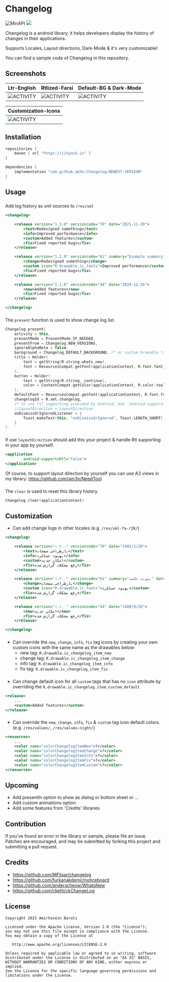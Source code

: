 # Changelog

![MinAPI](https://img.shields.io/badge/API-21%2B-blue)
[![](https://jitpack.io/v/am3n/Changelog.svg)](https://jitpack.io/#am3n/Changelog)

Changelog is a android library, it helps developers display the history of changes in their
applications.

Supports Locales, Layout directions, Dark-Mode & it's very customizable!

You can find a sample code of Changelog in this repository.


Screenshots
-------

|Ltr-English|Rtlized-Farsi|Default-BG & Dark-Mode|
|-----------|-------------|--------------------|
|![ACTIVITY](art/changelog_dialog_ltr_eng.png)|![ACTIVITY](art/changelog_dialog_rtl_fa.png)|![ACTIVITY](art/changelog_dialog_rtl_fa_bg_dk.png)|

|Customization-Icons|
|-------------------|
|![ACTIVITY](art/changelog_dialog_customization_item_icon.png)|

Installation
-------

```groovy
repositories {
    maven { url "https://jitpack.io" }
}
```

```groovy
dependencies {
    implementation "com.github.am3n:Changelog:NEWEST-VERSION"
}
```

Usage
-------

###

Add log history as xml sources to `/res/xml`

```xml
<changelog>

    <release version="1.3.0" versioncode="70" date="2021-11-20">
        <text>Redesigned something</text>
        <info>Improved performance</info>
        <custom>Added features</custom>
        <fix>Fixed reported bugs</fix>
    </release>

    <release version="1.2.0" versioncode="61" summary="Example summary" date="2021-3-2">
        <change>Redesigned something</change>
        <custom icon="R.drawable.ic_tools">Improved performance</custom>
        <fix>Fixed reported bugs</fix>
    </release>

    <release version="1.1.0" versioncode="44" date="2020-12-26">
        <new>Added features</new>
        <fix>Fixed reported bugs</fix>
    </release>

</changelog>
```

###

The `present` function is used to show change log list.

```kotlin
Changelog.present(
    activity = this,
    presentMode = PresentMode.IF_NEEDED,
    presentFrom = Changelog.NEW_VERSIONS,
    ignoreAlphaBeta = false,
    background = Changelog.DEFAULT_BACKGROUND, /* or custom Drawable */
    title = Holder(
        text = getString(R.string.whats_new),
        font = ResourcesCompat.getFont(applicationContext, R.font.font_thin)
    ),
    button = Holder(
        text = getString(R.string._continue),
        color = ContextCompat.getColor(applicationContext, R.color.teal_700)
    ),
    defaultFont = ResourcesCompat.getFont(applicationContext, R.font.font_regular),
    changelogId = R.xml.changelog,
    /* to use rtl supporting provided by Android, Use `android:supportsRtl="true"` instead of `layoutDirection` */
    //layoutDirection = LayoutDirection
    onDismissOrIgnoredListener = {
        Toast.makeText(this, "onDismissOrIgnored", Toast.LENGTH_SHORT).show()
    }
)
```

###

If use `layoutDirection` should add this your project & handle Rtl supporting in your app by
yourself.

```xml
<application
        android:supportsRtl="false">
</application>
```

Of course, to support layout direction by yourself you can use A3 views in my
library: https://github.com/am3n/NeedTool

###

The `clear` is used to reset this library history.

```kotlin
Changelog.clear(applicationContext)
```

###

Customization
-------------

- Can add change logs in other locales (e.g. `/res/xml-fa-rIR/`)

```xml
<changelog>

    <release version="۱.۳.۰" versioncode="70" date="1401/1/20">
        <text>بازطراحی صفحات</text>
        <info>بهبود عملکرد</info>
        <custom>امکان جدید</custom>
        <fix>رفع مشکلات گزارش شده</fix>
    </release>

    <release version="۱.۲.۰" versioncode="61" summary="نمونه خلاصه" date="1400/11/2">
        <change>بازطراحی صفحات</change>
        <custom icon="R.drawable.ic_tools">بهبود عملکرد</custom>
        <fix>رفع مشکلات گزارش شده</fix>
    </release>

    <release version="۱.۱.۰" versioncode="44" date="1400/9/26">
        <new>امکان جدید</new>
        <fix>رفع مشکلات گزارش شده</fix>
    </release>

</changelog>
```

###

- Can override the `new`, `change`, `info`, `fix` tag icons by creating your own custom icons with
  the same name as the drawables below:
    - new tag: `R.drawable.ic_changelog_item_new`
    - change tag: `R.drawable.ic_changelog_item_change`
    - info tag: `R.drawable.ic_changelog_item_info`
    - fix tag: `R.drawable.ic_changelog_item_fix`

###

- Can change default icon for all `custom` tags that has no `icon` attribute by
  overriding the `R.drawable.ic_changelog_item_custom_default`

```xml
<release>
    ...
    <custom>Added features</custom>
</release>
```

###

- Can override the `new`, `change`, `info`, `fix` & `custom` tag icon default colors.
  (e.g. `/res/values/`, `/res/values-night/`)

```xml
<resources>
    ...
    <color name="colorChangelogItemNew">?</color>
    <color name="colorChangelogItemChange">?</color>
    <color name="colorChangelogItemInfo">?</color>
    <color name="colorChangelogItemFix">?</color>
    <color name="colorChangelogItemCustom">?</color>
</resources>
```

###

Upcoming
-------

* Add presentIn option to show as dialog or bottom sheet or ...
* Add custom animations option
* Add some features from 'Credits' libraries

Contribution
-------
If you've found an error in the library or sample, please file an issue. Patches are encouraged, and
may be submitted by forking this project and submitting a pull request.


Credits
-------

* https://github.com/MFlisar/changelog
* https://github.com/furkanakdemir/noticeboard
* https://github.com/anderscheow/WhatsNew
* https://github.com/cketti/ckChangeLog

License
-------

    Copyright 2022 Amirhosein Barati

    Licensed under the Apache License, Version 2.0 (the "License");
    you may not use this file except in compliance with the License.
    You may obtain a copy of the License at

       http://www.apache.org/licenses/LICENSE-2.0

    Unless required by applicable law or agreed to in writing, software
    distributed under the License is distributed on an "AS IS" BASIS,
    WITHOUT WARRANTIES OR CONDITIONS OF ANY KIND, either express or implied.
    See the License for the specific language governing permissions and
    limitations under the License.
